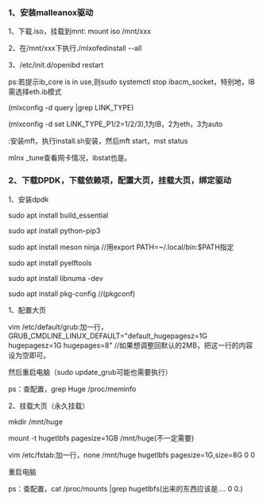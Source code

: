 ### 1、安装malleanox驱动

1、下载.iso，挂载到mnt: mount iso /mnt/xxx

2、在/mnt/xxx下执行./mlxofedinstall --all

3、/etc/init.d/openibd restart

ps:若提示ib_core is in use,则sudo systemctl stop ibacm_socket，特别地，IB需选择eth.ib模式

(mlxconfig -d <mst device> query |grep LINK_TYPE)

(mlxconfig -d <mst      > set LINK_TYPE_P1/2=1/2/3),1为IB，2为eth，3为auto

<mst device>:安装mft，执行install.sh安装，然后mft start，mst status

mlnx _tune查看网卡情况，ibstat也是。

### 2、下载DPDK，下载依赖项，配置大页，挂载大页，绑定驱动

1、安装dpdk

sudo apt install build_essential

sudo apt install python-pip3

sudo apt install meson ninja //用export PATH=~/.local/bin:$PATH指定

sudo apt install pyelftools

sudo apt install libnuma -dev

sudo apt install pkg-config   //(pkgconf)

1、配置大页

vim /etc/default/grub:加一行，GRUB_CMDLINE_LINUX_DEFAULT="default_hugepagesz=1G hugepagesz=1G hugepages=8"  //如果想调整回默认的2MB，把这一行的内容设为空即可。

然后重启电脑（sudo update_grub可能也需要执行）

ps：查配置，grep Huge /proc/meminfo

2、挂载大页（永久挂载）

mkdir /mnt/huge

mount -t hugetlbfs pagesize=1GB /mnt/huge(不一定需要)

vim /etc/fstab:加一行，none /mnt/huge hugetlbfs pagesize=1G,size=8G 0 0

重启电脑

ps：查配置，cat /proc/mounts |grep hugetlbfs(出来的东西应该是.... 0 0.)